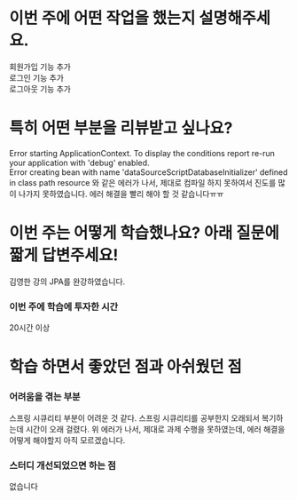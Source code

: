 <h1> 이번 주에 어떤 작업을 했는지 설명해주세요. </h1>

회원가입 기능 추가 <br/>
로그인 기능 추가<br/>
로그아웃 기능 추가<br/>

<h1> 특히 어떤 부분을 리뷰받고 싶나요? </h1>
Error starting ApplicationContext. To display the conditions report re-run your application with 'debug' enabled. <br/>
 Error creating bean with name 'dataSourceScriptDatabaseInitializer' defined in class path resource 
 와 같은 에러가 나서, 제대로 컴파일 하지 못하여서 진도를 많이 나가지 못하였습니다. 에러 해결을 빨리 해야 할 것 같습니다ㅠㅠ
 
<h1> 이번 주는 어떻게 학습했나요? 아래 질문에 짧게 답변주세요! </h1>

김영한 강의 JPA를 완강하였습니다.

<h3> 이번 주에 학습에 투자한 시간 </h3>

20시간 이상

<h1>학습 하면서 좋았던 점과 아쉬웠던 점 </h1>

<h3> 어려움을 겪는 부분 </h3>
스프링 시큐리티 부분이 어려운 것 같다. 스프링 시큐리티를 공부한지 오래되서 복기하는데 시간이 오래 걸렸다.
위 에러가 나서, 제대로 과제 수행을 못하였는데, 에러 해결을 어떻게 해야할지 아직 모르겠습니다.

<h3> 스터디 개선되었으면 하는 점 </h3>
없습니다
